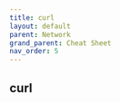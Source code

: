 ```yaml
---
title: curl
layout: default
parent: Network
grand_parent: Cheat Sheet
nav_order: 5
---
```

## curl

